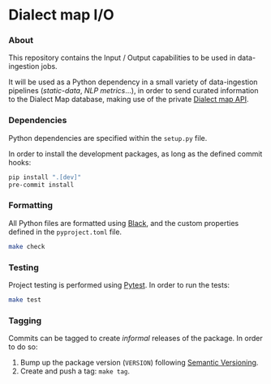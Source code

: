 # Dialect map I/O

### About
This repository contains the Input / Output capabilities to be used in data-ingestion jobs.

It will be used as a Python dependency in a small variety of data-ingestion pipelines
(_static-data_, _NLP metrics_...), in order to send curated information to the Dialect Map database,
making use of the private [Dialect map API][dialect-map-api-private].


### Dependencies
Python dependencies are specified within the `setup.py` file.

In order to install the development packages, as long as the defined commit hooks:
```sh
pip install ".[dev]"
pre-commit install
```


### Formatting
All Python files are formatted using [Black][black-web], and the custom properties defined
in the `pyproject.toml` file.
```sh
make check
```


### Testing
Project testing is performed using [Pytest][pytest-web]. In order to run the tests:
```sh
make test
```


### Tagging
Commits can be tagged to create _informal_ releases of the package. In order to do so:

1. Bump up the package version (`VERSION`) following [Semantic Versioning][semantic-web].
2. Create and push a tag: `make tag`.


[black-web]: https://black.readthedocs.io/en/stable/
[dialect-map-api-private]: https://github.com/dialect-map/dialect-map-private-api
[dialect-map-main]: https://github.com/dialect-map/dialect-map
[pytest-web]: https://docs.pytest.org/en/latest/#
[semantic-web]: https://semver.org/
